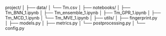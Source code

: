 project/
│
├── data/
│   └── Tm.csv
│
├── notebooks/
│   ├── Tm_BNN_1.ipynb
│   ├── Tm_ensemble_1.ipynb
│   ├── Tm_GPR_1.ipynb
│   ├── Tm_MCD_1.ipynb
│   └── Tm_MVE_1.ipynb
│
├── utils/
│   ├── fingerprint.py
│   ├── models.py
│   ├── metrics.py
│   └── postprocessing.py
│
└── config.py